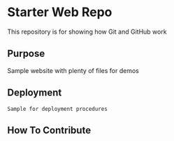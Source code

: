 # Starter Web Repo

This repository is for showing how Git and GitHub work

## Purpose

Sample website with plenty of files for demos

## Deployment

	Sample for deployment procedures

## How To Contribute